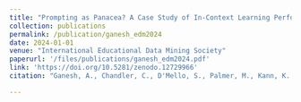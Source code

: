 ```yaml
---
title: "Prompting as Panacea? A Case Study of In-Context Learning Performance for Qualitative Coding of Classroom Dialog"
collection: publications
permalink: /publication/ganesh_edm2024
date: 2024-01-01
venue: "International Educational Data Mining Society"
paperurl: '/files/publications/ganesh_edm2024.pdf'
link: 'https://doi.org/10.5281/zenodo.12729966'
citation: "Ganesh, A., Chandler, C., D'Mello, S., Palmer, M., Kann, K. (2024). Prompting as Panacea? A Case Study of In-Context Learning Performance for Qualitative Coding of Classroom Dialog. Proceedings of the 17th International Conference on Educational Data Mining, 835--843. ISBN: 978-1-7336736-5-5."

---
```



